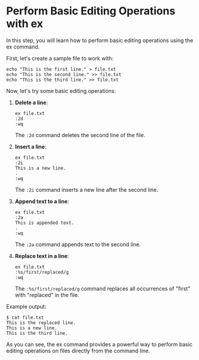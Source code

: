 # Perform Basic Editing Operations with ex

In this step, you will learn how to perform basic editing operations using the ex command.

First, let's create a sample file to work with:

```
echo "This is the first line." > file.txt
echo "This is the second line." >> file.txt
echo "This is the third line." >> file.txt
```

Now, let's try some basic editing operations:

1. **Delete a line**:

   ```
   ex file.txt
   :2d
   :wq
   ```

   The `:2d` command deletes the second line of the file.

2. **Insert a line**:

   ```
   ex file.txt
   :2i
   This is a new line.
   .
   :wq
   ```

   The `:2i` command inserts a new line after the second line.

3. **Append text to a line**:

   ```
   ex file.txt
   :2a
   This is appended text.
   .
   :wq
   ```

   The `:2a` command appends text to the second line.

4. **Replace text in a line**:
   ```
   ex file.txt
   :%s/first/replaced/g
   :wq
   ```
   The `:%s/first/replaced/g` command replaces all occurrences of "first" with "replaced" in the file.

Example output:

```
$ cat file.txt
This is the replaced line.
This is a new line.
This is the third line.
```

As you can see, the ex command provides a powerful way to perform basic editing operations on files directly from the command line.
